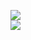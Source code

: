 [![](https://img.shields.io/badge/Made%20With-Github%20Spray-lightgrey.svg?style=for-the-badge&logo=github)](https://github.com/Annihil/github-spray#17956)  
[![](https://i.imgur.com/2DrTn0Z.gif)](https://github.com/Annihil/github-spray)